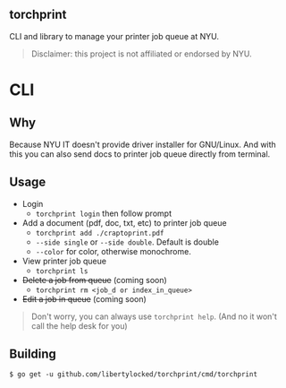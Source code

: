 torchprint
---
CLI and library to manage your printer job queue at NYU.

> Disclaimer: this project is not affiliated or endorsed by NYU.

# CLI
## Why
Because NYU IT doesn't provide driver installer for GNU/Linux. And with this you can also send docs to printer job queue directly from terminal.

## Usage
- Login
  - `torchprint login` then follow prompt
- Add a document (pdf, doc, txt, etc) to printer job queue
  - `torchprint add ./craptoprint.pdf`
  - `--side single` or `--side double`. Default is double
  - `--color` for color, otherwise monochrome.
- View printer job queue
  - `torchprint ls`
- ~~Delete a job from queue~~ (coming soon)
  - `torchprint rm <job_d or index_in_queue>`
- ~~Edit a job in queue~~ (coming soon)

> Don't worry, you can always use `torchprint help`. (And no it won't call the help desk for you)

## Building
```
$ go get -u github.com/libertylocked/torchprint/cmd/torchprint
```
